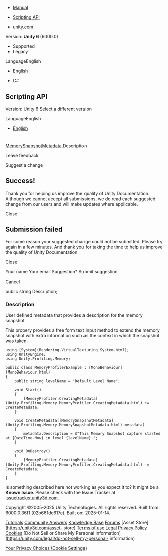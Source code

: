 [ ]()

  * [Manual](../Manual/index.html)
  * [Scripting API](../ScriptReference/index.html)

  * [unity.com](https://unity.com/)

Version: **Unity 6** (6000.0)

  * Supported
  * Legacy

LanguageEnglish

  * [English]()

  * C#

[ ](https://docs.unity3d.com)

## Scripting API

Version: Unity 6 Select a different version

LanguageEnglish

  * [English]()

#
[MemorySnapshotMetadata](Unity.Profiling.Memory.MemorySnapshotMetadata.html).Description

Leave feedback

Suggest a change

## Success!

Thank you for helping us improve the quality of Unity Documentation. Although
we cannot accept all submissions, we do read each suggested change from our
users and will make updates where applicable.

Close

## Submission failed

For some reason your suggested change could not be submitted. Please <a>try
again</a> in a few minutes. And thank you for taking the time to help us
improve the quality of Unity Documentation.

Close

Your name Your email Suggestion* Submit suggestion

Cancel

[ ]()

public string Description;

### Description

User defined metadata that provides a description for the memory snapshot.

This propery provides a free form text input method to extend the memory
snapshot with extra information such as the context in which the snapshot was
taken.

    
    
    using [System](Rendering.VirtualTexturing.System.html);
    using UnityEngine;
    using Unity.Profiling.Memory;  
      
    public class MemoryProfilerExample : [MonoBehaviour](MonoBehaviour.html)
    {
        public string levelName = "Default Level Name";  
      
        void Start()
        {
            [MemoryProfiler.CreatingMetadata](Unity.Profiling.Memory.MemoryProfiler.CreatingMetadata.html) += CreateMetadata;
        }  
      
        void CreateMetadata([MemorySnapshotMetadata](Unity.Profiling.Memory.MemorySnapshotMetadata.html) metadata)
        {
            metadata.Description = $"This Memory Snapshot capture started at {DateTime.Now} in level {levelName}.";
        }  
      
        void OnDestroy()
        {
            [MemoryProfiler.CreatingMetadata](Unity.Profiling.Memory.MemoryProfiler.CreatingMetadata.html) -= CreateMetadata;
        }
    }
    

Is something described here not working as you expect it to? It might be a
**Known Issue**. Please check with the Issue Tracker at
[issuetracker.unity3d.com](https://issuetracker.unity3d.com).

Copyright ©2005-2025 Unity Technologies. All rights reserved. Built from:
6000.0.36f1 (02b661dc617c). Built on: 2025-01-14.

[Tutorials](https://unity3d.com/learn) [Community
Answers](https://answers.unity3d.com) [Knowledge
Base](https://support.unity3d.com/hc/en-us)
[Forums](https://forum.unity3d.com) [Asset Store](https://unity3d.com/asset-
store) [Terms of use](https://docs.unity3d.com/Manual/TermsOfUse.html)
[Legal](https://unity.com/legal) [Privacy
Policy](https://unity.com/legal/privacy-policy)
[Cookies](https://unity.com/legal/cookie-policy) [Do Not Sell or Share My
Personal Information](https://unity.com/legal/do-not-sell-my-personal-
information)

[Your Privacy Choices (Cookie Settings)](javascript:void\(0\);)

